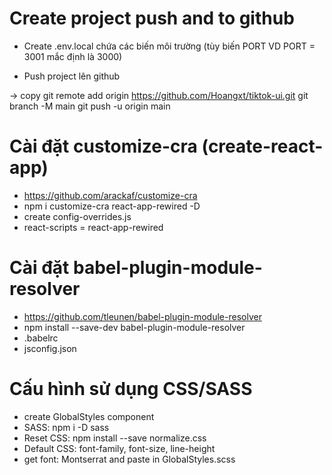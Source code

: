 # Create project push and to github

- Create .env.local chứa các biến môi trường (tùy biến PORT VD PORT = 3001 mắc định là 3000)

- Push project lên github

-> copy
git remote add origin https://github.com/Hoangxt/tiktok-ui.git
git branch -M main
git push -u origin main

# Cài đặt customize-cra (create-react-app)

- https://github.com/arackaf/customize-cra
- npm i customize-cra react-app-rewired -D
- create config-overrides.js
- react-scripts = react-app-rewired

# Cài đặt babel-plugin-module-resolver

- https://github.com/tleunen/babel-plugin-module-resolver
- npm install --save-dev babel-plugin-module-resolver
- .babelrc
- jsconfig.json

# Cấu hình sử dụng CSS/SASS

- create GlobalStyles component
- SASS: npm i -D sass
- Reset CSS: npm install --save normalize.css
- Default CSS: font-family, font-size, line-height
- get font: Montserrat and paste in GlobalStyles.scss
